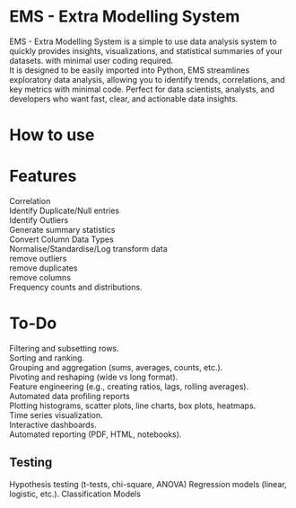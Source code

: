# EMS - Extra Modelling System
EMS - Extra Modelling System is a simple to use data analysis system to quickly provides insights, visualizations, and statistical summaries of your datasets. with minimal user coding required. <br>
It is designed to be easily imported into Python, EMS streamlines exploratory data analysis, allowing you to identify trends, correlations, and key metrics with minimal code. Perfect for data scientists, analysts, and developers who want fast, clear, and actionable data insights.
# How to use

# Features
Correlation <br>
Identify Duplicate/Null entries<br>
Identify Outliers<br>
Generate summary statistics<br>
Convert Column Data Types<br>
Normalise/Standardise/Log transform data<br>
remove outliers<br>
remove duplicates<br>
remove columns<br>
Frequency counts and distributions.<br>
# To-Do
Filtering and subsetting rows.<br>
Sorting and ranking.<br>
Grouping and aggregation (sums, averages, counts, etc.).<br>
Pivoting and reshaping (wide vs long format).<br>
Feature engineering (e.g., creating ratios, lags, rolling averages).<br>
Automated data profiling reports<br>
Plotting histograms, scatter plots, line charts, box plots, heatmaps.<br>
Time series visualization.<br>
Interactive dashboards.<br>
Automated reporting (PDF, HTML, notebooks).
## Testing 
Hypothesis testing (t-tests, chi-square, ANOVA)
Regression models (linear, logistic, etc.).
Classification Models
